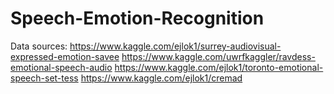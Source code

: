 # Speech-Emotion-Recognition

Data sources:
 https://www.kaggle.com/ejlok1/surrey-audiovisual-expressed-emotion-savee
 https://www.kaggle.com/uwrfkaggler/ravdess-emotional-speech-audio
 https://www.kaggle.com/ejlok1/toronto-emotional-speech-set-tess
 https://www.kaggle.com/ejlok1/cremad

